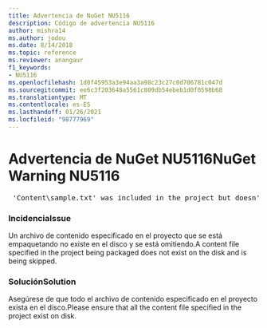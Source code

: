 ```yaml
---
title: Advertencia de NuGet NU5116
description: Código de advertencia NU5116
author: mishra14
ms.author: jodou
ms.date: 8/14/2018
ms.topic: reference
ms.reviewer: anangaur
f1_keywords:
- NU5116
ms.openlocfilehash: 1d0f45953a3e94aa3a98c23c27c0d706781c047d
ms.sourcegitcommit: ee6c3f203648a5561c809db54ebeb1d0f0598b68
ms.translationtype: MT
ms.contentlocale: es-ES
ms.lasthandoff: 01/26/2021
ms.locfileid: "98777969"
---
```

# <a name="nuget-warning-nu5116"></a><span data-ttu-id="86b2c-103">Advertencia de NuGet NU5116</span><span class="sxs-lookup"><span data-stu-id="86b2c-103">NuGet Warning NU5116</span></span>
<pre> 'Content\sample.txt' was included in the project but doesn't exist. Skipping...</pre>

### <a name="issue"></a><span data-ttu-id="86b2c-104">Incidencia</span><span class="sxs-lookup"><span data-stu-id="86b2c-104">Issue</span></span>

<span data-ttu-id="86b2c-105">Un archivo de contenido especificado en el proyecto que se está empaquetando no existe en el disco y se está omitiendo.</span><span class="sxs-lookup"><span data-stu-id="86b2c-105">A content file specified in the project being packaged does not exist on the disk and is being skipped.</span></span>


### <a name="solution"></a><span data-ttu-id="86b2c-106">Solución</span><span class="sxs-lookup"><span data-stu-id="86b2c-106">Solution</span></span>

<span data-ttu-id="86b2c-107">Asegúrese de que todo el archivo de contenido especificado en el proyecto exista en el disco.</span><span class="sxs-lookup"><span data-stu-id="86b2c-107">Please ensure that all the content file specified in the project exist on disk.</span></span>

